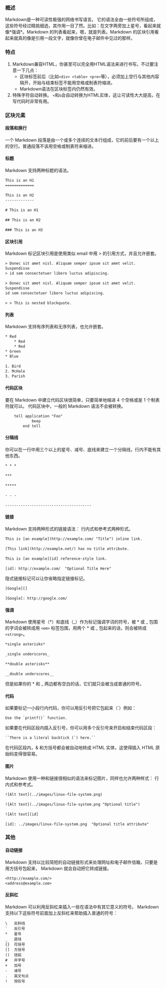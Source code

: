 <!---title:Markdown语法介绍-->
<!---category:技术学习-->
<!---tags:markdown-->
<!---author:qianngchn-->
<!---date:2016-03-18-->

### 概述
Markdown是一种可读性极强的网络书写语言。 
它的语法全由一些符号所组成，这些符号经过精挑细选，其作用一目了然。比如：在文字两旁加上星号，看起来就像\*强调\*。Markdown 的列表看起来，嗯，就是列表。Markdown 的区块引用看起来就真的像是引用一段文字，就像你曾在电子邮件中见过的那样。

### 特点
1. Markdown兼容HTML，你甚至可以完全用HTML语法来进行书写。不过要注意一下几点：
    * 区块标签前后（比如`<div> <table> <pre>`等），必须加上空行与其他内容隔开，开始与结束标签不能用空格或制表符缩进。
    * Markdown语法在区块标签内仍然有效。
2. 特殊字符自动转换。
`<`和`&`会自动转换为HTML实体，这让可读性大大提高，在写代码时非常有用。

### 区块元素
#### 段落和换行
一个 Markdown 段落是由一个或多个连续的文本行组成，它的前后要有一个以上的空行。普通段落不该用空格或制表符来缩进。

#### 标题
Markdown 支持两种标题的语法。

    This is an H1
    =============

    This is an H2
    -------------

    # This is an H1

    ## This is an H2

    ### This is an H3

#### 区块引用
Markdown 标记区块引用是使用类似 email 中用 > 的引用方式，并且允许嵌套。

    > Donec sit amet nisl. Aliquam semper ipsum sit amet velit. Suspendisse
    > id sem consectetuer libero luctus adipiscing.

    > Donec sit amet nisl. Aliquam semper ipsum sit amet velit. Suspendisse
    id sem consectetuer libero luctus adipiscing.

    > > This is nested blockquote.

#### 列表
Markdown 支持有序列表和无序列表，也允许嵌套。

    * Red
        * Red
        * Red
    * Green
    * Blue

    1. Bird
    2. McHale
    3. Parish

#### 代码区块
要在 Markdown 中建立代码区块很简单，只要简单地缩进 4 个空格或是 1 个制表符就可以。
代码区块中，一般的 Markdown 语法不会被转换。

        tell application "Foo"
                beep
            end tell

#### 分隔线
你可以在一行中用三个以上的星号、减号、底线来建立一个分隔线，行内不能有其他东西。

    * * *

    ***

    *****

    - - -

    ---------------------------------------

#### 链接
Markdown 支持两种形式的链接语法： 行内式和参考式两种形式。

    This is [an example](http://example.com/ "Title") inline link.

    [This link](http://example.net/) has no title attribute.

    This is [an example][id] reference-style link.

    [id]: http://example.com/  "Optional Title Here"

隐式链接标记可以让你省略指定链接标记。

    [Google][]

    [Google]: http://google.com/

#### 强调
Markdown 使用星号（\*）和底线（\_）作为标记强调字词的符号，被 \* 或 \_ 包围的字词会被转成用 `<em>` 标签包围，用两个 \* 或 \_ 包起来的话，则会被转成 `<strong>`。

    *single asterisks*

    _single underscores_

    **double asterisks**

    __double underscores__

但是如果你的 \* 和 \_ 两边都有空白的话，它们就只会被当成普通的符号。

#### 代码
如果要标记一小段行内代码，你可以用反引号把它包起来（\`）例如：

    Use the `printf()` function.

如果要在代码区段内插入反引号，你可以用多个反引号来开启和结束代码区段：

    ``There is a literal backtick (`) here.``

在代码区段内，& 和方括号都会被自动地转成 HTML 实体，这使得插入 HTML 原始码变得很容易。

#### 图片
Markdown 使用一种和链接很相似的语法来标记图片，同样也允许两种样式： 行内式和参考式。

    ![Alt text](../images/linux-file-system.png)

    ![Alt text](../images/linux-file-system.png "Optional title")

    ![Alt text][id]

    [id]: ../images/linux-file-system.png  "Optional title attribute"

### 其他
#### 自动链接
Markdown 支持以比较简短的自动链接形式来处理网址和电子邮件信箱，只要是用方括号包起来， Markdown 就会自动把它转成链接。

    <http://example.com/>
    <address@example.com>

#### 反斜杠
Markdown 可以利用反斜杠来插入一些在语法中有其它意义的符号。
Markdown 支持以下这些符号前面加上反斜杠来帮助插入普通的符号：

    \   反斜线
    `   反引号
    *   星号
    _   底线
    {}  花括号
    []  方括号
    ()  括弧
    #   井字号
    +   加号
    -   减号
    .   英文句点
    !   惊叹号
